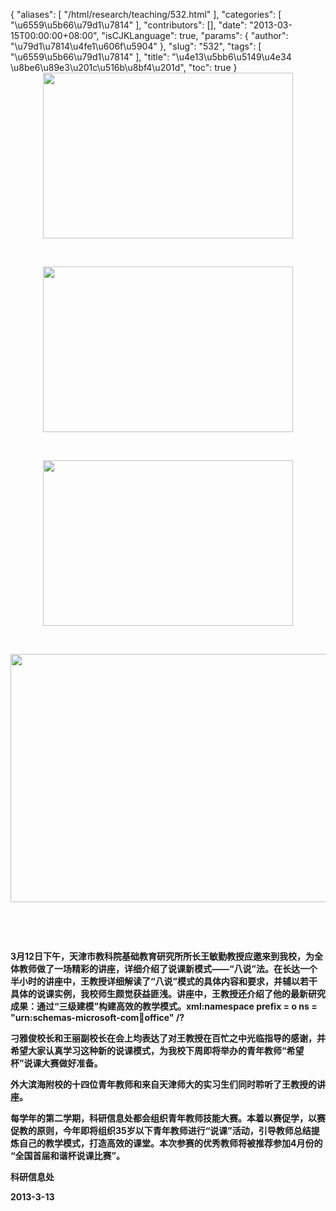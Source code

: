 {
    "aliases": [
        "/html/research/teaching/532.html"
    ],
    "categories": [
        "\u6559\u5b66\u79d1\u7814"
    ],
    "contributors": [],
    "date": "2013-03-15T00:00:00+08:00",
    "isCJKLanguage": true,
    "params": {
        "author": "\u79d1\u7814\u4fe1\u606f\u5904"
    },
    "slug": "532",
    "tags": [
        "\u6559\u5b66\u79d1\u7814"
    ],
    "title": "\u4e13\u5bb6\u5149\u4e34 \u8be6\u89e3\u201c\u516b\u8bf4\u201d",
    "toc": true
}
**<img
    src="https://cdn.tfls.online/mirror/full/e1285353266d50dd7b18e3340d72bc0ebb90375e.jpg"
    style="display:block;margin-left:auto;margin-right:auto;"
    decoding="async"
    fetchpriority="auto"
    loading="lazy"
    height="265"
    width="400"
/>**

 

**<img
    src="https://cdn.tfls.online/mirror/full/73b8a51664d1e38c76fce5514d8c7a918a7dbe99.jpg"
    style="display:block;margin-left:auto;margin-right:auto;"
    decoding="async"
    fetchpriority="auto"
    loading="lazy"
    height="265"
    width="400"
/>**

 

**<img
    src="https://cdn.tfls.online/mirror/full/64101654f03ed458a5b1085df5eda1819d3867d1.jpg"
    style="display:block;margin-left:auto;margin-right:auto;"
    decoding="async"
    fetchpriority="auto"
    loading="lazy"
    height="265"
    width="400"
/>**

 

**<img
    src="https://cdn.tfls.online/mirror/full/59eff51dbc5f00464f1ee4840ab3b937b97ba39a.jpg"
    style="display:block;margin-left:auto;margin-right:auto;"
    decoding="async"
    fetchpriority="auto"
    loading="lazy"
    height="397"
    width="600"
/>**

 

 

**3月12日下午，天津市教科院基础教育研究所所长王敏勤教授应邀来到我校，为全体教师做了一场精彩的讲座，详细介绍了说课新模式——“八说”法。在长达一个半小时的讲座中，王教授详细解读了“八说”模式的具体内容和要求，并辅以若干具体的说课实例，我校师生颇觉获益匪浅。讲座中，王教授还介绍了他的最新研究成果：通过“三级建模”构建高效的教学模式。xml:namespace prefix = o ns = "urn:schemas-microsoft-com:office:office" /?**

**刁雅俊校长和王丽副校长在会上均表达了对王教授在百忙之中光临指导的感谢，并希望大家认真学习这种新的说课模式，为我校下周即将举办的青年教师“希望杯”说课大赛做好准备。**

**外大滨海附校的十四位青年教师和来自天津师大的实习生们同时聆听了王教授的讲座。**

**每学年的第二学期，科研信息处都会组织青年教师技能大赛。本着以赛促学，以赛促教的原则，今年即将组织35岁以下青年教师进行“说课”活动，引导教师总结提炼自己的教学模式，打造高效的课堂。本次参赛的优秀教师将被推荐参加4月份的 “全国首届和谐杯说课比赛”。**

**科研信息处**

**2013-3-13**

